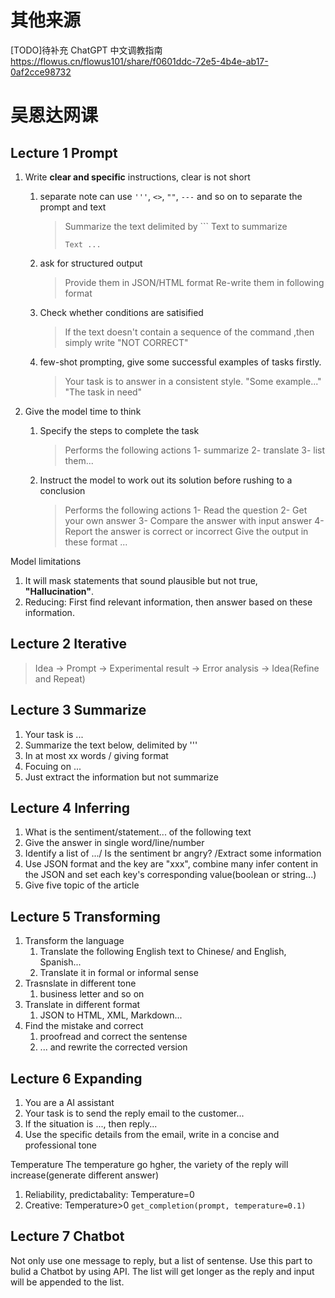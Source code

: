 # 其他来源

[TODO]待补充
ChatGPT 中文调教指南 https://flowus.cn/flowus101/share/f0601ddc-72e5-4b4e-ab17-0af2cce98732
# 吴恩达网课
## Lecture 1 Prompt
1. Write **clear and specific** instructions, clear is not short
	1. separate note can use `'''`, `<>`,  `""`, `---` and so on to separate the prompt and text
	   > Summarize the text delimited by ```
	   > Text to summarize
	   > ```
	   > Text ...
	   > ```

	2. ask for structured output
	   > Provide them in JSON/HTML format
	   > Re-write them in following format
	
	3. Check whether conditions are satisified
	   >If the text doesn't contain a sequence of  the command ,then simply write "NOT CORRECT"

	4. few-shot prompting, give some successful examples of tasks firstly.
	   >Your task is to answer in a consistent style.
	   >"Some example..."
	   >"The task in need"

2. Give the model time to think
	1. Specify the steps to complete the task
	   > Performs the following actions
	   > 1- summarize
	   > 2- translate
	   > 3- list them...
	
	2. Instruct the model to work out its solution before rushing to a conclusion
	   > Performs the following actions
	   > 1- Read the question
	   > 2- Get your own answer
	   > 3- Compare the answer with input answer
	   > 4- Report the answer is correct or incorrect
	   > Give the output in these format ...
	
Model limitations
1. It will mask statements that sound plausible but not true, **"Hallucination"**.
2. Reducing: First find relevant information, then answer based on these information.

## Lecture 2 Iterative
> Idea -> Prompt -> Experimental result -> Error analysis -> Idea(Refine and Repeat)


## Lecture 3 Summarize
1. Your task is ...
2. Summarize the text below, delimited by '''
3. In at most xx words / giving format
4. Focuing on ...
5. Just extract the information but not summarize

## Lecture 4 Inferring
1. What is the sentiment/statement... of the following text
2. Give the answer in single word/line/number
3. Identify a list of .../ Is the sentiment br angry? /Extract some information
4. Use JSON format and the key are "xxx", combine many infer content in the JSON and  set each key's corresponding value(boolean or string...)
5. Give five topic of the article

## Lecture 5 Transforming
1. Transform the language
	1. Translate the following English text to Chinese/ and English, Spanish...
	2. Translate it in formal or informal sense
2. Trasnslate in different tone
	1. business letter and so on
3. Translate in different format
	1. JSON to HTML, XML, Markdown...
4. Find the mistake and correct
	1. proofread and correct the sentense
	2. ... and rewrite the corrected version

## Lecture 6 Expanding

1. You are a AI assistant
2. Your task is to send the reply email to the customer...
3. If the situation is ..., then reply...
4. Use the  specific details from the email, write in a concise and professional tone

Temperature
The temperature go hgher, the variety of the reply will increase(generate different answer)

1. Reliability, predictabality: Temperature=0
2. Creative: Temperature>0
`get_completion(prompt, temperature=0.1)`

## Lecture 7 Chatbot

Not only use one message to reply, but a list of sentense.
Use this part to bulid a Chatbot by using API.
The list will get longer as the reply and input will be appended to the list.

